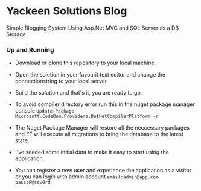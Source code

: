 # Yackeen Solutions Blog
 

Simple Blogging System Using Asp.Net MVC and SQL Server as a DB Storage


### Up and Running

* Download or clone this repository to your local machine. 
* Open the solution in your favourit text editor and change the connectionstring to your local server
* Build the solution and that's it, you are ready to go.

* To avoid compiler directory error run this in the nuget package manager console
	```Update-Package Microsoft.CodeDom.Providers.DotNetCompilerPlatform -r```

* The Nuget Package Manager will restore all the neccessary packages and EF will execute all migrations
  to bring the database to the latest state.
* I've seeded some initial data to make it easy to start using the application.

* You can register a new user and experience the application as a visitor or you can login with admin account
	```email:admin@app.com  pass:P@ssw0rd```
